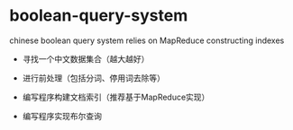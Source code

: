# boolean-query-system
chinese boolean query system relies on MapReduce constructing indexes

- 寻找一个中文数据集合（越大越好）

- 进行前处理（包括分词、停用词去除等）

- 编写程序构建文档索引（推荐基于MapReduce实现）

- 编写程序实现布尔查询
